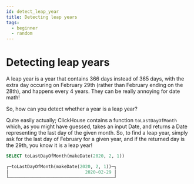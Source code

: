 ```yaml
---
id: detect_leap_year
title: Detecting leap years
tags:
  - beginner
  - random
---
```


# Detecting leap years

A leap year is a year that contains 366 days instead of 365 days, with the extra day occuring on February 29th (rather than February ending on the 28th), and happens every 4 years. They can be really annoying for date math! 

So, how can you detect whether a year is a leap year? 

Quite easily actually; ClickHouse contains a function `toLastDayOfMonth` which, as you might have guessed, takes an input Date, and returns a Date representing the last day of the given month. So, to find a leap year, simply ask for the last day of February for a given year, and if the returned day is the 29th, you know it is a leap year!

```sql
SELECT toLastDayOfMonth(makeDate(2020, 2, 1))

┌─toLastDayOfMonth(makeDate(2020, 2, 1))─┐
│                             2020-02-29 │
└────────────────────────────────────────┘
```